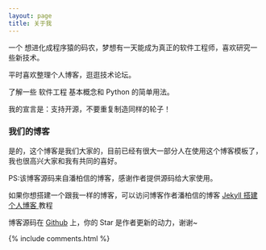 ```yaml
---
layout: page
title: 关于我 
---
```


一个 想进化成程序猿的码农，梦想有一天能成为真正的软件工程师，喜欢研究一些新技术。
<p>
平时喜欢整理个人博客，逛逛技术论坛。
<p>
了解一些 软件工程 基本概念和 Python 的简单用法。
<p>
我的宣言是：支持开源，不要重复制造同样的轮子！
<p>

<h3> 我们的博客 </h3>  

<p>

是的，这个博客是我们大家的，目前已经有很大一部分人在使用这个博客模板了，我也很高兴大家和我有共同的喜好。
<p>
PS:该博客源码来自潘柏信的博客，感谢作者提供源码给大家使用。
<p>

如果你想搭建一个跟我一样的博客，可以访问博客作者潘柏信的博客 
<a href="https://leopardpan.github.io/2016/10/jekyll_tutorials1/"> Jekyll 搭建个人博客 </a>
教程

<p> 

博客源码在 <a target="_blank" href='https://github.com/leopardpan/leopardpan.github.io/'>Github</a> 上，你的 Star 是作者更新的动力，谢谢~

<p> 

<p> 

<p> 


{% include comments.html %}

